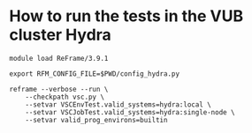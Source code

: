 # How to run the tests in the VUB cluster Hydra

```
module load ReFrame/3.9.1

export RFM_CONFIG_FILE=$PWD/config_hydra.py

reframe --verbose --run \
    --checkpath vsc.py \
    --setvar VSCEnvTest.valid_systems=hydra:local \
    --setvar VSCJobTest.valid_systems=hydra:single-node \
    --setvar valid_prog_environs=builtin
```


